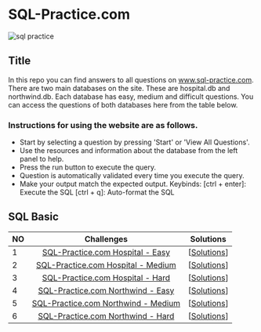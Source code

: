# SQL-Practice.com

![sql practice](https://github.com/imanmammadli/SQL-Practice.com/assets/110998676/626aeae9-b27b-4450-aa4f-edf153517e91)



## Title
In this repo you can find answers to all questions on www.sql-practice.com. There are two main databases on the site. These are hospital.db and northwind.db. Each database has easy, medium and difficult questions. You can access the questions of both databases here from the table below.


### Instructions for using the website are as follows.
- Start by selecting a question by pressing 'Start' or 'View All Questions'.
- Use the resources and information about the database from the left panel to help.
- Press the run button to execute the query.
- Question is automatically validated every time you execute the query.
- Make your output match the expected output.
Keybinds:
    [ctrl + enter]: Execute the SQL
    [ctrl + q]: Auto-format the SQL

## SQL Basic
| NO | Challenges | Solutions |
|:---|:-----------:|:---------:|
| 1 | [SQL-Practice.com Hospital - Easy](https://www.sql-practice.com/) | [[Solutions](https://github.com/imanmammadli/hackerrankSQLchallenges/tree/main/1-Basic%20Select)]
| 2 | [SQL-Practice.com Hospital - Medium](https://www.sql-practice.com/) | [[Solutions](https://github.com/imanmammadli/hackerrankSQLchallenges/tree/main/2-Advanced%20Select)]
| 3 | [SQL-Practice.com Hospital - Hard](https://www.sql-practice.com/) | [[Solutions](https://github.com/imanmammadli/hackerrankSQLchallenges/tree/main/3-Aggregation)]
| 4 | [SQL-Practice.com Northwind - Easy](https://www.sql-practice.com/) | [[Solutions](https://github.com/imanmammadli/hackerrankSQLchallenges/tree/main/4-Basic%20Join)]
| 5 | [SQL-Practice.com Northwind - Medium](https://www.sql-practice.com/) | [[Solutions](https://github.com/imanmammadli/hackerrankSQLchallenges/tree/main/5-Advanced%20Join)]
| 6 | [SQL-Practice.com Northwind - Hard]() | [[Solutions](https://github.com/imanmammadli/hackerrankSQLchallenges/tree/main/6-Alternative%20Queries)]
